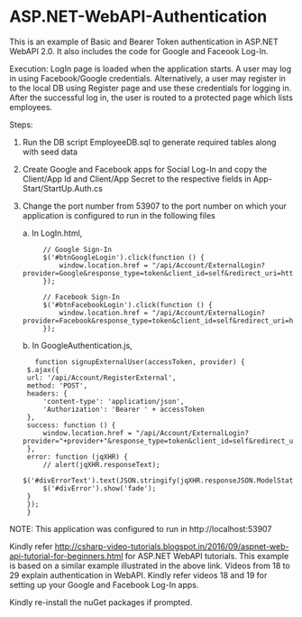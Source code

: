 # ASP.NET-WebAPI-Authentication

This is an example of Basic and Bearer Token authentication in ASP.NET WebAPI 2.0. It also includes the code for Google and Faceook Log-In.

Execution: LogIn page is loaded when the application starts. A user may log in using Facebook/Google credentials. Alternatively, a user may register in to the local DB using Register page and use these credentials for logging in. After the successful log in, the user is routed to a protected page which lists employees.

Steps:

1. Run the DB script EmployeeDB.sql to generate required tables along with seed data
2. Create Google and Facebook apps for Social Log-In and copy the Client/App Id and Client/App Secret to the respective fields in App-Start/StartUp.Auth.cs
3. Change the port number from 53907 to the port number on which your application is configured to run in the following files

   a. In LogIn.html,
   
            // Google Sign-In
            $('#btnGoogleLogin').click(function () {
                window.location.href = "/api/Account/ExternalLogin?provider=Google&response_type=token&client_id=self&redirect_uri=http%3A%2F%2Flocalhost%3A53907%2FTemplates%2FLogIn.html&state=GerGr5JlYx4t_KpsK57GFSxVueteyBunu02xJTak5m01";
            });

            // Facebook Sign-In
            $('#btnFacebookLogin').click(function () {
                window.location.href = "/api/Account/ExternalLogin?provider=Facebook&response_type=token&client_id=self&redirect_uri=http%3A%2F%2Flocalhost%3A53907%2FTemplates%2FLogIn.html&state=GerGr5JlYx4t_KpsK57GFSxVueteyBunu02xJTak5m01";
            });
            
      
    b. In GoogleAuthentication.js,
    
          function signupExternalUser(accessToken, provider) {
        $.ajax({
        url: '/api/Account/RegisterExternal',
        method: 'POST',
        headers: {
            'content-type': 'application/json',
            'Authorization': 'Bearer ' + accessToken
        },
        success: function () {
            window.location.href = "/api/Account/ExternalLogin?provider="+provider+"&response_type=token&client_id=self&redirect_uri=http%3A%2F%2Flocalhost%3A53907%2FTemplates%2FLogIn.html&state=GerGr5JlYx4t_KpsK57GFSxVueteyBunu02xJTak5m01";
        },
        error: function (jqXHR) {
            // alert(jqXHR.responseText);
            $('#divErrorText').text(JSON.stringify(jqXHR.responseJSON.ModelState.err[1]));
            $('#divError').show('fade');
        }    
        }); 
        }
   
       
       
       
       
NOTE: This application was configured to run in http://localhost:53907
      
Kindly refer http://csharp-video-tutorials.blogspot.in/2016/09/aspnet-web-api-tutorial-for-beginners.html for ASP.NET WebAPI tutorials. 
This example is based on a similar example illustrated in the above link.
Videos from 18 to 29 explain authentication in WebAPI. Kindly refer videos 18 and 19 for setting up your Google and Facebook Log-In apps.


Kindly re-install the nuGet packages if prompted.
